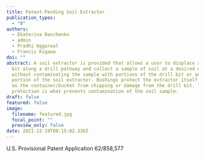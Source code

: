 ```yaml
---
title: Patent-Pending Soil Extractor
publication_types:
  - "8"
authors:
  - Ekaterina Danchenko
  - admin
  - Pradhi Aggarwal
  - Francis Kigawa
doi: ""
abstract: A soil extractor is provided that allows a user to displace a drill
  bit along a drill pathway and collect a sample of soil at a desired depth
  without contaminating the sample with portions of the drill bit or any other
  portion of the soil extractor. Bushings protect the extractor itself, as well
  as the container/bucket from chipping or damage from the drill bit. This
  protection is what prevents contamination of the soil sample.
draft: false
featured: false
image:
  filename: featured.jpg
  focal_point: ""
  preview_only: false
date: 2021-12-19T08:15:02.336Z
---
```

U.S. Provisional Patent Application 62/858,577